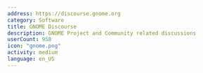 ```yaml
---
address: https://discourse.gnome.org
category: Software
title: GNOME Discourse
description: GNOME Project and Community related discussions
userCount: 958
icon: "gnome.png"
activity: medium
language: en_US
---
```

